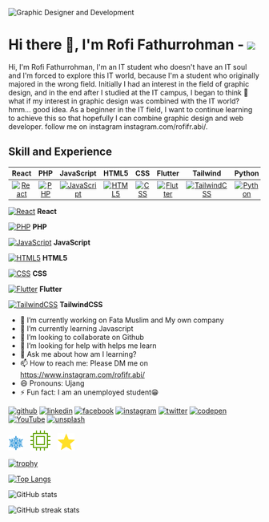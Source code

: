 ![Graphic Designer and Development](https://i.postimg.cc/L8JSpDcW/banner3.jpg)
# Hi there 👋, I'm **Rofi Fathurrohman** - [<img src='https://i.postimg.cc/gJKYtJhq/image-1.png' height='25'>](https://github.com/rofifr)

Hi, I'm Rofi Fathurrohman, I'm an IT student who doesn't have an IT soul and I'm forced to explore this IT world, because I'm a student who originally majored in the wrong field. Initially I had an interest in the field of graphic design, and in the end after I studied at the IT campus, I began to think 🤔 what if my interest in graphic design was combined with the IT world? hmm... good idea. As a beginner in the IT field, I want to continue learning to achieve this so that hopefully I can combine graphic design and web developer. follow me on instagram instagram.com/rofifr.abi/.

## Skill and Experience
| **React** | **PHP** | **JavaScript** | **HTML5** | **CSS** | **Flutter** | **Tailwind** | **Python** |
| :----: | :----: | :----: | :----: | :----: | :----: | :----: | :----: |
| [<img src='https://upload.wikimedia.org/wikipedia/commons/thumb/a/a7/React-icon.svg/2300px-React-icon.svg.png' alt='React' height='40'>](https://react.dev/) | [<img src='https://upload.wikimedia.org/wikipedia/commons/thumb/2/27/PHP-logo.svg/2560px-PHP-logo.svg.png' alt='PHP' height='25'>](https://www.php.net/) | [<img src='https://upload.wikimedia.org/wikipedia/commons/thumb/9/99/Unofficial_JavaScript_logo_2.svg/512px-Unofficial_JavaScript_logo_2.svg.png?20141107110902' alt='JavaScript' height='40'>](https://www.javascript.com/) | [<img src='https://upload.wikimedia.org/wikipedia/commons/thumb/3/38/HTML5_Badge.svg/1024px-HTML5_Badge.svg.png' alt='HTML5' height='40'>](https://www.w3schools.com/html/) | [<img src='https://upload.wikimedia.org/wikipedia/commons/thumb/6/62/CSS3_logo.svg/1024px-CSS3_logo.svg.png' alt='CSS' height='40'>](https://www.w3schools.com/css/) | [<img src='https://upload.wikimedia.org/wikipedia/commons/thumb/7/79/Flutter_logo.svg/640px-Flutter_logo.svg.png' alt='Flutter' height='40'>](https://flutter.dev/) | [<img src='https://upload.wikimedia.org/wikipedia/commons/thumb/d/d5/Tailwind_CSS_Logo.svg/320px-Tailwind_CSS_Logo.svg.png' alt='TailwindCSS' height='25'>](https://flutter.dev/) | [<img src='https://upload.wikimedia.org/wikipedia/commons/thumb/c/c3/Python-logo-notext.svg/1869px-Python-logo-notext.svg.png' alt='Python' height='25'>](https://flutter.dev/) |


[<img src='https://upload.wikimedia.org/wikipedia/commons/thumb/a/a7/React-icon.svg/2300px-React-icon.svg.png' alt='React' height='40'>](https://react.dev/) **React**

[<img src='https://upload.wikimedia.org/wikipedia/commons/thumb/2/27/PHP-logo.svg/2560px-PHP-logo.svg.png' alt='PHP' height='25'>](https://www.php.net/) **PHP**

[<img src='https://upload.wikimedia.org/wikipedia/commons/thumb/9/99/Unofficial_JavaScript_logo_2.svg/512px-Unofficial_JavaScript_logo_2.svg.png?20141107110902' alt='JavaScript' height='40'>](https://www.javascript.com/) **JavaScript**

[<img src='https://upload.wikimedia.org/wikipedia/commons/thumb/3/38/HTML5_Badge.svg/1024px-HTML5_Badge.svg.png' alt='HTML5' height='40'>](https://www.w3schools.com/html/) **HTML5**

[<img src='https://upload.wikimedia.org/wikipedia/commons/thumb/6/62/CSS3_logo.svg/1024px-CSS3_logo.svg.png' alt='CSS' height='40'>](https://www.w3schools.com/css/) **CSS**

[<img src='https://upload.wikimedia.org/wikipedia/commons/thumb/7/79/Flutter_logo.svg/640px-Flutter_logo.svg.png' alt='Flutter' height='40'>](https://flutter.dev/) **Flutter**

[<img src='https://upload.wikimedia.org/wikipedia/commons/thumb/d/d5/Tailwind_CSS_Logo.svg/320px-Tailwind_CSS_Logo.svg.png' alt='TailwindCSS' height='25'>](https://flutter.dev/) **TailwindCSS**


- 🔭 I’m currently working on Fata Muslim and My own company 
- 🌱 I’m currently learning Javascript 
- 👯 I’m looking to collaborate on Github 
- 🤔 I’m looking for help with helps me learn  
- 💬 Ask me about how am I learning? 
- 📫 How to reach me: Please DM me on https://www.instagram.com/rofifr.abi/ 
- 😄 Pronouns: Ujang 
- ⚡ Fun fact: I am an unemployed student😁 


[<img src='https://i.postimg.cc/gJKYtJhq/image-1.png' alt='github' height='30'>](https://github.com/rofifr)     [<img src='https://i.postimg.cc/MZCS0Vg2/linkedin-app-white-icon.png' alt='linkedin' height='30'>](https://www.linkedin.com/in/rofi-fathurrohman/)     [<img src='https://i.postimg.cc/DZRtg3jd/facebook-app-round-white-icon.png' alt='facebook' height='30'>](https://www.facebook.com/rofifr.abi)     [<img src='https://i.postimg.cc/0yZF4wXN/instagram-white-icon.png' alt='instagram' height='30'>](https://www.instagram.com/rofifr.abi/)     [<img src='https://i.postimg.cc/sxFNW9xT/x-social-media-white-icon.png' alt='twitter' height='30'>](https://twitter.com/serbuktanpagula)     [<img src='https://i.postimg.cc/LXPymYDL/image-2.png' alt='codepen' height='30'>](https://codepen.io/rofifr)     [<img src='https://i.postimg.cc/X7420vCB/youtube-app-white-icon.png' alt='YouTube' height='30'>](https://www.youtube.com/channel/Bikesofisial)     [<img src='https://i.postimg.cc/7hYTmj5h/image-3-copy.png' alt='unsplash' height='30'>](https://unsplash.com/@rofifr)  

<a href='https://archiveprogram.github.com/'><img src='https://raw.githubusercontent.com/acervenky/animated-github-badges/master/assets/acbadge.gif' width='30' height='30'></a> <a href='https://docs.github.com/en/developers'><img src='https://raw.githubusercontent.com/acervenky/animated-github-badges/master/assets/devbadge.gif' width='40' height='40'></a> <a href='https://stars.github.com/'><img src='https://raw.githubusercontent.com/acervenky/animated-github-badges/master/assets/starbadge.gif' width='35' height='35'></a> 

[![trophy](https://github-profile-trophy.vercel.app/?username=rofifr)](https://github.com/ryo-ma/github-profile-trophy)

[![Top Langs](https://github-readme-stats.vercel.app/api/top-langs/?username=rofifr)](https://github.com/anuraghazra/github-readme-stats)

![GitHub stats](https://github-readme-stats.vercel.app/api?username=rofifr&show_icons=true)  

![GitHub streak stats](https://streak-stats.demolab.com/?user=rofifr)  

